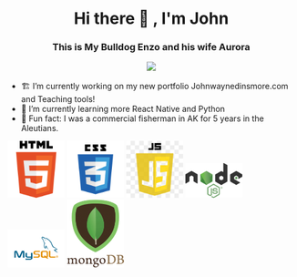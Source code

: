 
<h1 align="center"> Hi there 👋 , I'm John </h1>
<h3 align="center">This is My Bulldog Enzo and his wife Aurora</h3>
<p align="center">
 <img src="https://user-images.githubusercontent.com/7789098/131226975-eadf9211-387d-442a-8199-bc1121f23548.jpg"  width='250'>
</p>


-  🏗  I’m currently working on my new portfolio Johnwaynedinsmore.com and Teaching tools!
-  🌱  I’m currently learning more React Native and Python
-  👯  Fun fact: I was a commercial fisherman in AK for 5 years in the Aleutians.

<p float="left">
 <img src="./html.png" width="100" />
  <img src="./css3.png" width="100" />
 <img src="./js.jpg" width="100" />
  <img src="./Node.js_logo.svg.png" width="100" />
  <img src="./MySQL.png" width="100" />
  <img src="./mongodb-logo.png" width="100" />
</p>

<!--
**djibba22/djibba22** is a ✨ _special_ ✨ repository because its `README.md` (this file) appears on your GitHub profile.

Here are some ideas to get you started:

- 🔭 I’m currently working on ...
- 🌱 I’m currently learning ...
- 👯 I’m looking to collaborate on ...
- 🤔 I’m looking for help with ...
- 💬 Ask me about ...
- 📫 How to reach me: ...
- 😄 Pronouns: ...
 ...
-->
